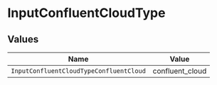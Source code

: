 # InputConfluentCloudType


## Values

| Name                                    | Value                                   |
| --------------------------------------- | --------------------------------------- |
| `InputConfluentCloudTypeConfluentCloud` | confluent_cloud                         |